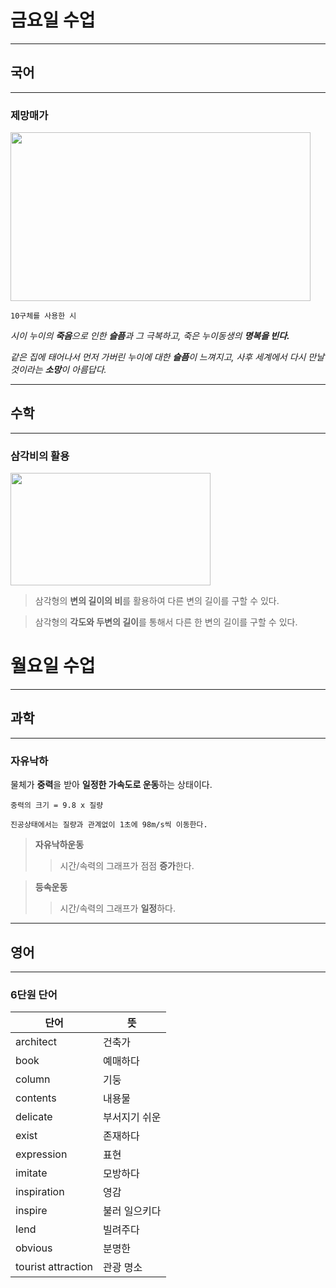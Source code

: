 # **금요일 수업**

- - -

## **국어**

- - -

### **제망매가**

<img src="https://i.ytimg.com/vi/TY07g8vHq-A/maxresdefault.jpg" width="480" height="270"> 

    10구체를 사용한 시

*시이 누이의 **죽음**으로 인한 **슬픔**과 그 극복하고, 죽은 누이동생의 **명복을 빈다.***

*같은 집에 태어나서 먼저 가버린 누이에 대한 **슬픔**이 느껴지고,
사후 세계에서 다시 만날 것이라는 **소망**이 아름답다.*

- - -

## **수학**

- - -

### **삼각비의 활용**

<img src="https://lh3.googleusercontent.com/proxy/wxgC-lfSawJd8njAwgu5IKaqoR1X6Wp6fAbkt09lTsrfIvhn0CZlvDLLGUKfJQAc_r6Oe1UULoH64BnTAs-jgotEnW2crU1Ez4B0xhqButiKHvEdrNGEs9xiuJYExF0HD_rCm5-EUhF52RSxowkxOw" width="320" height="180">

> 삼각형의 **변의 길이의 비**를 활용하여 다른 변의 길이를 구할 수 있다.

> 삼각형의 **각도와 두변의 길이**를 통해서 다른 한 변의 길이를 구할 수 있다.

# **월요일 수업**

- - -

## **과학**

- - -

### **자유낙하**

물체가 **중력**을 받아 **일정한 가속도로 운동**하는 상태이다.

    중력의 크기 = 9.8 x 질량

    진공상태에서는 질량과 관계없이 1초에 98m/s씩 이동한다.

> **자유낙하운동**
>   > 시간/속력의 그래프가 점점 **증가**한다.

> **등속운동**
>   > 시간/속력의 그래프가 **일정**하다.

- - -

## 영어

- - -

### **6단원 단어**

| 단어 | 뜻 |
| --- | --- |  
| architect | 건축가 |
| book | 예매하다 |
| column | 기둥 |
| contents | 내용물 |
| delicate | 부서지기 쉬운 |
| exist | 존재하다 |
| expression | 표현 |
| imitate | 모방하다 |
| inspiration | 영감 |
| inspire | 불러 일으키다 |
| lend | 빌려주다 |
| obvious | 분명한 |
| tourist attraction | 관광 명소 |
